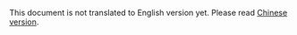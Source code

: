 This document is not translated to English version yet. Please read [Chinese version](../../zh-hans/aml-duo/biz-flow.html).